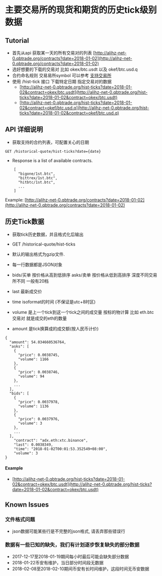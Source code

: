 
# 主要交易所的现货和期货的历史tick级别数据

## Tutorial
* 首先从api 获取某一天的所有交易对的列表 [http://alihz-net-0.qbtrade.org/contracts?date=2018-01-02](http://alihz-net-0.qbtrade.org/contracts?date=2018-01-02)
* 选好想要的下载的交易对 比如 okex/btc.usdt 以及 okef/btc.usd.q
* 合约命名规则 交易易所symbol 可以参考 [支持交易所](https://1token.trade/r/docs#/support-exchanges)
* 使用 /hist-tick 接口 下载特定日期 指定交易对的数据
  * [http://alihz-net-0.qbtrade.org/hist-ticks?date=2018-01-02&contract=okex/btc.usdt](http://alihz-net-0.qbtrade.org/hist-ticks?date=2018-01-02&contract=okex/btc.usdt)
  * [http://alihz-net-0.qbtrade.org/hist-ticks?date=2018-01-02&contract=okef/btc.usd.q](http://alihz-net-0.qbtrade.org/hist-ticks?date=2018-01-02&contract=okef/btc.usd.q)


## API 详细说明
* 获取支持的合约列表，可配置关心的日期

```
GET /historical-quote/hist-ticks?date={date}
```
* Response is a list of available contracts.

```
    [
      "bigone/1st.btc",
      "bittrex/1st.btc",
      "hitbtc/1st.btc",
      ...
    ]
```
Example: [http://alihz-net-0.qbtrade.org/contracts?date=2018-01-02](http://alihz-net-0.qbtrade.org/contracts?date=2018-01-02)


## 历史Tick数据

* 获取tick历史数据，并且格式化后输出
* GET /historical-quote/hist-ticks
* 默认的输出格式为gzip文件.
* 每一行数据都是JSON对象

* bids/买单 按价格从高到低排序 asks/卖单 按价格从低到高排序 深度不同交易所不同 一般有20档
* last 最新成交价
* time isoformat的时间 (不保证是utc+8时区)
* volume 是上一个tick到这一个tick之间的成交量 按标的物计算 比如 eth.btc 交易对 就是成交的eth的数量
* amount 是tick换算成的成交额(按人民币计价)

```
{
  "amount": 54.034660536764,
  "asks": [
    {
      "price": 0.0038745,
      "volume": 1166
    },
    {
      "price": 0.0038746,
      "volume": 94
    },
    ...
  ],
  "bids": [
    {
      "price": 0.0037978,
      "volume": 1136
    },
    {
      "price": 0.0037976,
      "volume": 3
    },
    ...
  ],
    "contract": "adx.eth:xtc.binance",
    "last": 0.0038349,
    "time": "2018-01-02T00:01:53.352549+08:00",
    "volume": 3
}
```

####  Example

*  [http://alihz-net-0.qbtrade.org/hist-ticks?date=2018-01-02&contract=okex/btc.usdt](http://alihz-net-0.qbtrade.org/hist-ticks?date=2018-01-02&contract=okex/btc.usdt)

## Known Issues

### 文件格式问题

* json数据可能某些行是不完整的json格式, 请丢弃那些错误行

### 数据有一些已知的缺失，我们有计划逐步恢复缺失的部分数据

* 2017-12-17至2018-01-19期间每小时最后可能会缺失部分数据
* 2018-01-22币安有维护，当日部分时间段无数据
* 2018-02-08至2018-02-10期间币安有长时间维护，这段时间无币安数据
